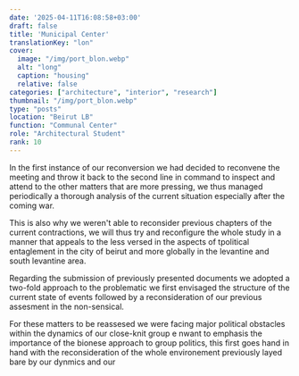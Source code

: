 ```yaml
---
date: '2025-04-11T16:08:58+03:00'
draft: false
title: 'Municipal Center'
translationKey: "lon"
cover:
  image: "/img/port_blon.webp"
  alt: "long"
  caption: "housing"
  relative: false 
categories: ["architecture", "interior", "research"]
thumbnail: "/img/port_blon.webp"
type: "posts"
location: "Beirut LB"
function: "Communal Center"
role: "Architectural Student"
rank: 10
---
```


In the first instance of our reconversion we had decided to reconvene the meeting and throw it back to the second line in command to inspect and attend to the other matters that are more pressing, we thus managed periodically a thorough analysis of the current situation especially after the coming war.

This is also why we weren't able to reconsider previous chapters of the current contractions, we will thus try and reconfigure the whole study in a manner that appeals to the less versed in the aspects of tpolitical entaglement in the city of beirut and more globally in the levantine and south levantine area.

Regarding the submission of previously presented documents we adopted a two-fold approach to the problematic we first envisaged the structure of the current state of events followed by a reconsideration of our previous assesment in the non-sensical.

For these matters to be reassesed we were facing major political obstacles within the dynamics of our close-knit group e nwant to emphasis the importance of the bionese approach to group politics, this first goes hand in hand with the reconsideration of the whole environement previously layed bare by our dynmics and our

